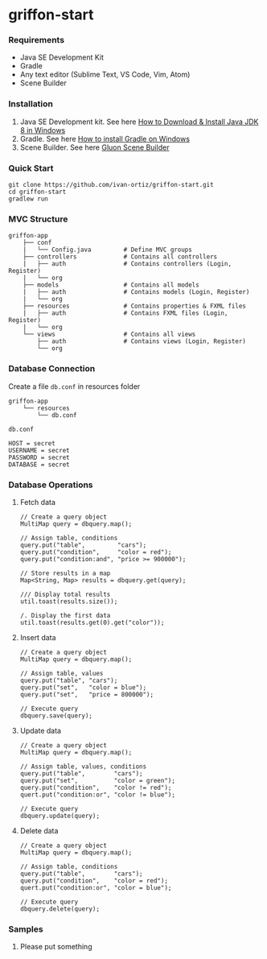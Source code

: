 # griffon-start

### Requirements
* Java SE Development Kit
* Gradle
* Any text editor (Sublime Text, VS Code, Vim, Atom)
* Scene Builder

### Installation
1. Java SE Development kit. See here [How to Download & Install Java JDK 8 in Windows](https://www.guru99.com/install-java.html)
2. Gradle. See here [How to install Gradle on Windows](https://www.bryanlor.com/blog/gradle-tutorial-how-install-gradle-windows)
3. Scene Builder. See here [Gluon Scene Builder](http://gluonhq.com/products/scene-builder/)

### Quick Start
```
git clone https://github.com/ivan-ortiz/griffon-start.git
cd griffon-start
gradlew run
```

### MVC Structure
```
griffon-app
    ├── conf
    |   └── Config.java         # Define MVC groups
    ├── controllers             # Contains all controllers
    |   ├── auth                # Contains controllers (Login, Register)
    |   └── org
    ├── models                  # Contains all models
    |   ├── auth                # Contains models (Login, Register)
    |   └── org
    ├── resources               # Contains properties & FXML files
    |   ├── auth                # Contains FXML files (Login, Register)
    |   └── org
    └── views                   # Contains all views
        ├── auth                # Contains views (Login, Register)
        └── org
```

### Database Connection
Create a file ```db.conf``` in resources folder
```
griffon-app
    └── resources               
        └── db.conf
```

```db.conf```
```
HOST = secret
USERNAME = secret
PASSWORD = secret
DATABASE = secret
```

### Database Operations
1. Fetch data
   ```
   // Create a query object
   MultiMap query = dbquery.map();
   
   // Assign table, conditions
   query.put("table",         "cars");
   query.put("condition",     "color = red");
   query.put("condition:and", "price >= 900000");
   
   // Store results in a map
   Map<String, Map> results = dbquery.get(query);
   
   /// Display total results
   util.toast(results.size());
   
   /. Display the first data
   util.toast(results.get(0).get("color"));
   ```
2. Insert data
   ```
   // Create a query object
   MultiMap query = dbquery.map();
   
   // Assign table, values
   query.put("table", "cars");
   query.put("set",   "color = blue");
   query.put("set",   "price = 800000");
   
   // Execute query
   dbquery.save(query);
   ```
3. Update data
   ```
   // Create a query object
   MultiMap query = dbquery.map();
   
   // Assign table, values, conditions
   query.put("table",        "cars");
   query.put("set",          "color = green");
   query.put("condition",    "color != red");
   quert.put("condition:or", "color != blue");
   
   // Execute query
   dbquery.update(query);
   ```
4. Delete data
   ```
   // Create a query object
   MultiMap query = dbquery.map();
   
   // Assign table, conditions
   query.put("table",        "cars");
   query.put("condition",    "color = red");
   quert.put("condition:or", "color = blue");
   
   // Execute query
   dbquery.delete(query);
   ```
   
### Samples
1. Please put something
